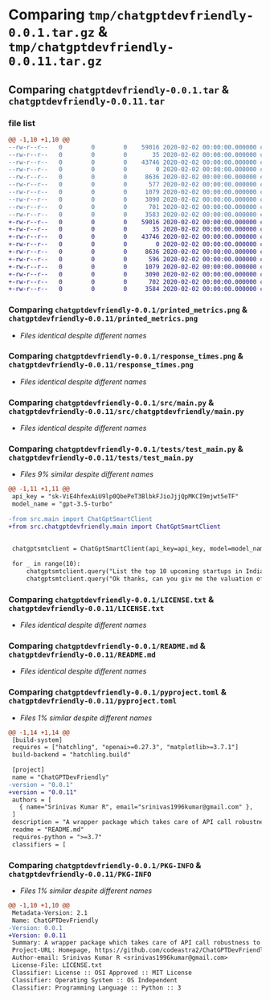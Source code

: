 # Comparing `tmp/chatgptdevfriendly-0.0.1.tar.gz` & `tmp/chatgptdevfriendly-0.0.11.tar.gz`

## Comparing `chatgptdevfriendly-0.0.1.tar` & `chatgptdevfriendly-0.0.11.tar`

### file list

```diff
@@ -1,10 +1,10 @@
--rw-r--r--   0        0        0    59016 2020-02-02 00:00:00.000000 chatgptdevfriendly-0.0.1/printed_metrics.png
--rw-r--r--   0        0        0       35 2020-02-02 00:00:00.000000 chatgptdevfriendly-0.0.1/requirements.txt
--rw-r--r--   0        0        0    43746 2020-02-02 00:00:00.000000 chatgptdevfriendly-0.0.1/response_times.png
--rw-r--r--   0        0        0        0 2020-02-02 00:00:00.000000 chatgptdevfriendly-0.0.1/src/__init__.py
--rw-r--r--   0        0        0     8636 2020-02-02 00:00:00.000000 chatgptdevfriendly-0.0.1/src/main.py
--rw-r--r--   0        0        0      577 2020-02-02 00:00:00.000000 chatgptdevfriendly-0.0.1/tests/test_main.py
--rw-r--r--   0        0        0     1079 2020-02-02 00:00:00.000000 chatgptdevfriendly-0.0.1/LICENSE.txt
--rw-r--r--   0        0        0     3090 2020-02-02 00:00:00.000000 chatgptdevfriendly-0.0.1/README.md
--rw-r--r--   0        0        0      701 2020-02-02 00:00:00.000000 chatgptdevfriendly-0.0.1/pyproject.toml
--rw-r--r--   0        0        0     3583 2020-02-02 00:00:00.000000 chatgptdevfriendly-0.0.1/PKG-INFO
+-rw-r--r--   0        0        0    59016 2020-02-02 00:00:00.000000 chatgptdevfriendly-0.0.11/printed_metrics.png
+-rw-r--r--   0        0        0       35 2020-02-02 00:00:00.000000 chatgptdevfriendly-0.0.11/requirements.txt
+-rw-r--r--   0        0        0    43746 2020-02-02 00:00:00.000000 chatgptdevfriendly-0.0.11/response_times.png
+-rw-r--r--   0        0        0        0 2020-02-02 00:00:00.000000 chatgptdevfriendly-0.0.11/src/chatgptdevfriendly/__init__.py
+-rw-r--r--   0        0        0     8636 2020-02-02 00:00:00.000000 chatgptdevfriendly-0.0.11/src/chatgptdevfriendly/main.py
+-rw-r--r--   0        0        0      596 2020-02-02 00:00:00.000000 chatgptdevfriendly-0.0.11/tests/test_main.py
+-rw-r--r--   0        0        0     1079 2020-02-02 00:00:00.000000 chatgptdevfriendly-0.0.11/LICENSE.txt
+-rw-r--r--   0        0        0     3090 2020-02-02 00:00:00.000000 chatgptdevfriendly-0.0.11/README.md
+-rw-r--r--   0        0        0      702 2020-02-02 00:00:00.000000 chatgptdevfriendly-0.0.11/pyproject.toml
+-rw-r--r--   0        0        0     3584 2020-02-02 00:00:00.000000 chatgptdevfriendly-0.0.11/PKG-INFO
```

### Comparing `chatgptdevfriendly-0.0.1/printed_metrics.png` & `chatgptdevfriendly-0.0.11/printed_metrics.png`

 * *Files identical despite different names*

### Comparing `chatgptdevfriendly-0.0.1/response_times.png` & `chatgptdevfriendly-0.0.11/response_times.png`

 * *Files identical despite different names*

### Comparing `chatgptdevfriendly-0.0.1/src/main.py` & `chatgptdevfriendly-0.0.11/src/chatgptdevfriendly/main.py`

 * *Files identical despite different names*

### Comparing `chatgptdevfriendly-0.0.1/tests/test_main.py` & `chatgptdevfriendly-0.0.11/tests/test_main.py`

 * *Files 9% similar despite different names*

```diff
@@ -1,11 +1,11 @@
 api_key = "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"
 model_name = "gpt-3.5-turbo"
 
-from src.main import ChatGptSmartClient
+from src.chatgptdevfriendly.main import ChatGptSmartClient
 
 
 chatgptsmtclient = ChatGptSmartClient(api_key=api_key, model=model_name, log_info=True)
 
 for _ in range(10):
     chatgptsmtclient.query("List the top 10 upcoming startups in India?")
     chatgptsmtclient.query("Ok thanks, can you giv me the valuation of these startups in tabuar format")
```

### Comparing `chatgptdevfriendly-0.0.1/LICENSE.txt` & `chatgptdevfriendly-0.0.11/LICENSE.txt`

 * *Files identical despite different names*

### Comparing `chatgptdevfriendly-0.0.1/README.md` & `chatgptdevfriendly-0.0.11/README.md`

 * *Files identical despite different names*

### Comparing `chatgptdevfriendly-0.0.1/pyproject.toml` & `chatgptdevfriendly-0.0.11/pyproject.toml`

 * *Files 1% similar despite different names*

```diff
@@ -1,14 +1,14 @@
 [build-system]
 requires = ["hatchling", "openai>=0.27.3", "matplotlib>=3.7.1"]
 build-backend = "hatchling.build"
 
 [project]
 name = "ChatGPTDevFriendly"
-version = "0.0.1"
+version = "0.0.11"
 authors = [
   { name="Srinivas Kumar R", email="srinivas1996kumar@gmail.com" },
 ]
 description = "A wrapper package which takes care of API call robustness to ensure developers quickly and easily develop CHatGPT based applications."
 readme = "README.md"
 requires-python = ">=3.7"
 classifiers = [
```

### Comparing `chatgptdevfriendly-0.0.1/PKG-INFO` & `chatgptdevfriendly-0.0.11/PKG-INFO`

 * *Files 1% similar despite different names*

```diff
@@ -1,10 +1,10 @@
 Metadata-Version: 2.1
 Name: ChatGPTDevFriendly
-Version: 0.0.1
+Version: 0.0.11
 Summary: A wrapper package which takes care of API call robustness to ensure developers quickly and easily develop CHatGPT based applications.
 Project-URL: Homepage, https://github.com/codeastra2/ChatGPTDevFriendly
 Author-email: Srinivas Kumar R <srinivas1996kumar@gmail.com>
 License-File: LICENSE.txt
 Classifier: License :: OSI Approved :: MIT License
 Classifier: Operating System :: OS Independent
 Classifier: Programming Language :: Python :: 3
```

